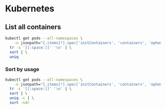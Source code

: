 # Kubernetes

## List all containers

```sh
kubectl get pods --all-namespaces \
    -o jsonpath="{.items[*].spec['initContainers', 'containers', 'ephemeralContainers'][*].image}" |\
  tr -s '[[:space:]]' '\n' | \
  sort | \
  uniq
```

### Sort by usage

```sh
kubectl get pods --all-namespaces \
    -o jsonpath="{.items[*].spec['initContainers', 'containers', 'ephemeralContainers'][*].image}" |\
  tr -s '[[:space:]]' '\n' | \
  sort | \
  uniq -c | \
  sort -ndr
```
